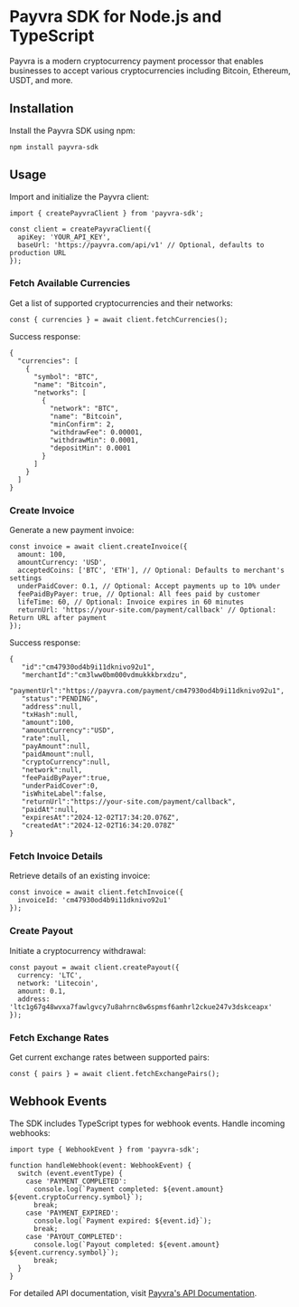 # Payvra SDK for Node.js and TypeScript

Payvra is a modern cryptocurrency payment processor that enables businesses to accept various cryptocurrencies including Bitcoin, Ethereum, USDT, and more.

## Installation

Install the Payvra SDK using npm:

```
npm install payvra-sdk
```

## Usage

Import and initialize the Payvra client:

```
import { createPayvraClient } from 'payvra-sdk';

const client = createPayvraClient({
  apiKey: 'YOUR_API_KEY',
  baseUrl: 'https://payvra.com/api/v1' // Optional, defaults to production URL
});
```

### Fetch Available Currencies

Get a list of supported cryptocurrencies and their networks:

```
const { currencies } = await client.fetchCurrencies();
```

Success response:
```
{
  "currencies": [
    {
      "symbol": "BTC",
      "name": "Bitcoin",
      "networks": [
        {
          "network": "BTC",
          "name": "Bitcoin",
          "minConfirm": 2,
          "withdrawFee": 0.00001,
          "withdrawMin": 0.0001,
          "depositMin": 0.0001
        }
      ]
    }
  ]
}
```

### Create Invoice

Generate a new payment invoice:

```
const invoice = await client.createInvoice({
  amount: 100,
  amountCurrency: 'USD',
  acceptedCoins: ['BTC', 'ETH'], // Optional: Defaults to merchant's settings
  underPaidCover: 0.1, // Optional: Accept payments up to 10% under
  feePaidByPayer: true, // Optional: All fees paid by customer
  lifeTime: 60, // Optional: Invoice expires in 60 minutes
  returnUrl: 'https://your-site.com/payment/callback' // Optional: Return URL after payment
});
```

Success response:
```
{
   "id":"cm47930od4b9i11dknivo92u1",
   "merchantId":"cm3lww0bm000vdmukkkbrxdzu",
   "paymentUrl":"https://payvra.com/payment/cm47930od4b9i11dknivo92u1",
   "status":"PENDING",
   "address":null,
   "txHash":null,
   "amount":100,
   "amountCurrency":"USD",
   "rate":null,
   "payAmount":null,
   "paidAmount":null,
   "cryptoCurrency":null,
   "network":null,
   "feePaidByPayer":true,
   "underPaidCover":0,
   "isWhiteLabel":false,
   "returnUrl":"https://your-site.com/payment/callback",
   "paidAt":null,
   "expiresAt":"2024-12-02T17:34:20.076Z",
   "createdAt":"2024-12-02T16:34:20.078Z"
}
```

### Fetch Invoice Details

Retrieve details of an existing invoice:

```
const invoice = await client.fetchInvoice({
  invoiceId: 'cm47930od4b9i11dknivo92u1'
});
```

### Create Payout

Initiate a cryptocurrency withdrawal:

```
const payout = await client.createPayout({
  currency: 'LTC',
  network: 'Litecoin',
  amount: 0.1,
  address: 'ltc1g67g48wvxa7fawlgvcy7u8ahrnc8w6spmsf6amhrl2ckue247v3dskceapx'
});
```

### Fetch Exchange Rates

Get current exchange rates between supported pairs:

```
const { pairs } = await client.fetchExchangePairs();
```

## Webhook Events

The SDK includes TypeScript types for webhook events. Handle incoming webhooks:

```
import type { WebhookEvent } from 'payvra-sdk';

function handleWebhook(event: WebhookEvent) {
  switch (event.eventType) {
    case 'PAYMENT_COMPLETED':
      console.log(`Payment completed: ${event.amount} ${event.cryptoCurrency.symbol}`);
      break;
    case 'PAYMENT_EXPIRED':
      console.log(`Payment expired: ${event.id}`);
      break;
    case 'PAYOUT_COMPLETED':
      console.log(`Payout completed: ${event.amount} ${event.currency.symbol}`);
      break;
  }
}
```

For detailed API documentation, visit [Payvra's API Documentation](https://docs.payvra.com).